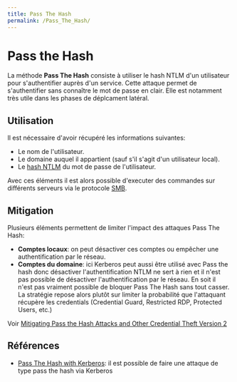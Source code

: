 ```yaml
---
title: Pass The Hash
permalink: /Pass_The_Hash/
---
```


# Pass the Hash

La méthode **Pass The Hash** consiste à utiliser le hash NTLM d'un utilisateur pour s'authentifier auprès d'un service. Cette attaque permet de s'authentifier sans connaître le mot de passe en clair. Elle est notamment très utile dans les phases de déplcament latéral.

## Utilisation

Il est nécessaire d'avoir récupéré les informations suivantes:

-   Le nom de l'utilisateur.
-   Le domaine auquel il appartient (sauf s'il s'agit d'un utilisateur local).
-   Le [hash NTLM](/NTLM/) du mot de passe de l'utilisateur.

Avec ces éléments il est alors possible d'executer des commandes sur différents serveurs via le protocole [SMB](/SMB "wikilink").

## Mitigation

Plusieurs éléments permettent de limiter l'impact des attaques Pass The Hash:

- **Comptes locaux**: on peut désactiver ces comptes ou empêcher une authentification par le réseau.
- **Comptes du domaine**: ici Kerberos peut aussi être utilisé avec Pass the hash donc désactiver l'authentification NTLM ne sert à rien et il n'est pas possible de désactiver l'authentification par le réseau. En soit il n'est pas vraiment possible de bloquer Pass The Hash sans tout casser. La stratégie repose alors plutôt sur limiter la probabilité que l'attaquant récupère les credentials (Credential Guard, Restricted RDP, Protected Users, etc.)

Voir [Mitigating Pass the Hash Attacks and Other Credential Theft Version 2](https://download.microsoft.com/download/7/7/A/77ABC5BD-8320-41AF-863C-6ECFB10CB4B9/Mitigating-Pass-the-Hash-Attacks-and-Other-Credential-Theft-Version-2.pdf)


## Références
-   [Pass The Hash with Kerberos](/https://malicious.link/post/2018/pass-the-hash-with-kerberos/): il est possible de faire une attaque de type pass the hash via Kerberos
